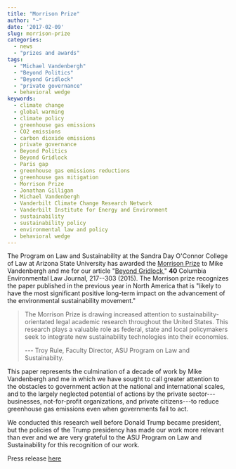 ```yaml
---
title: "Morrison Prize"
author: "~"
date: '2017-02-09'
slug: morrison-prize
categories:
  - news
  - "prizes and awards"
tags:
  - "Michael Vandenbergh"
  - "Beyond Politics"
  - "Beyond Gridlock"
  - "private governance"
  - behavioral wedge
keywords:
  - climate change
  - global warming
  - climate policy
  - greenhouse gas emissions
  - CO2 emissions
  - carbon dioxide emissions
  - private governance
  - Beyond Politics
  - Beyond Gridlock
  - Paris gap
  - greenhouse gas emissions reductions
  - greenhouse gas mitigation
  - Morrison Prize
  - Jonathan Gilligan
  - Michael Vandenbergh
  - Vanderbilt Climate Change Research Network
  - Vanderbilt Institute for Energy and Environment
  - sustainability
  - sustainability policy
  - environmental law and policy
  - behavioral wedge
---
```


The Program on Law and Sustainability at the Sandra Day O'Connor College of Law
at Arizona State University has awarded the
[Morrison Prize](https://conferences.asucollegeoflaw.com/sustainabilityconference2017/morrison-prize-contest/) to
Mike Vandenbergh and me for our article
"[Beyond Gridlock](https://papers.ssrn.com/sol3/papers.cfm?abstract_id=2533643),"
**40** Columbia Environmental Law Journal, 217--303 (2015). The Morrison prize
recognizes the paper published in the previous year in North America that is
"likely to have the most significant positive long-term impact on the advancement
of the environmental sustainability movement."

> The Morrison Prize is drawing increased attention to sustainability-orientated legal academic research throughout the United States. This research plays a valuable role as federal, state and local policymakers seek to integrate new sustainability technologies into their economies.
>
> --- Troy Rule, Faculty Director, ASU Program on Law and Sustainabilty.

This paper represents the culmination of a decade of work by Mike Vandenbergh
and me in which we have sought to call greater attention to the obstacles to
government action at the national and international scales, and to
the largely neglected potential of actions by the private sector---businesses,
not-for-profit organizations, and private citizens---to reduce greenhouse gas
emissions even when governments fail to act.

We conducted this research well before Donald Trump became president, but the
policies of the Trump presidency has made our work more relevant than ever
and we are very grateful to the ASU Program on Law and Sustainability for this
recognition of our work.

Press release <a href="https://news.vanderbilt.edu/2017/02/09/gilligan-vandenbergh-win-morrison-prize-for-climate-change-article/" target="_blank">here</a>
